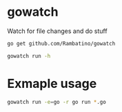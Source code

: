 # gowatch
Watch for file changes and do stuff

``` bash
go get github.com/Rambatino/gowatch
```

``` bash
gowatch run -h
```

# Exmaple usage

``` bash
gowatch run -e=go -r go run *.go
```
